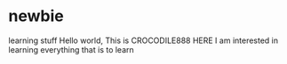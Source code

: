 # newbie
learning stuff
Hello world,
This is CROCODILE888 HERE
I am interested in learning everything that is to learn

